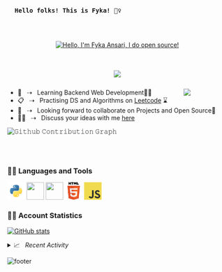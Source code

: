<pre align=""  > <b> Hello folks! This is Fyka! </b>🙋‍♀️</pre>

<br>
<br>
<p align="center"><a href="#"><img height = "250" width="400px"alt="Hello, I'm Fyka Ansari, I do open source!" src="https://cloud-9gtzhm4z6-hack-club-bot.vercel.app/0girl-pixel.gif" /></a></p>

<h1 align="center">
  <a href="#">
    <img src="https://readme-typing-svg.herokuapp.com/?lines=Hey+there!...;Great+to+have+you+here!🖤&center=true&size=20">
  </a>
</h1>

<!-- Cool Giphy Start here -->

<img align="right" width=100px src="https://media.giphy.com/media/YMXLTqI8MWFoEK5vwn/giphy.gif">

<!-- End here -->

- 🔭 &nbsp; ⇢ &nbsp; Learning Backend Web Development👩‍💻
- 📋 &nbsp; ⇢ &nbsp; Practising DS and Algorithms on [Leetcode](https://leetcode.com/fyka/) ⌛
- 🤝 &nbsp; ⇢ &nbsp; Looking forward to collaborate on Projects and Open Source🎉
- 🙋‍♀️ &nbsp; ⇢ &nbsp; Discuss your ideas with me [here](https://github.com/fykaa/fykaa/issues)


<!-- Don't Run Contribution Graph(Generate Snake) Action on your default Branch-->
![𝙶𝚒𝚝𝚑𝚞𝚋 𝙲𝚘𝚗𝚝𝚛𝚒𝚋𝚞𝚝𝚒𝚘𝚗 𝙶𝚛𝚊𝚙𝚑](https://github.com/fykaa/fykaa/blob/25348e7abdbc8075e79b0d74af5f4a1207b60fe4/github-contribution-grid-snake.svg)
<!-- Don't Run Contribution Graph(Generate Snake) Action on your default Branch -->
<br/>

<!-- End here ... -->

<br>

<!-- Connect with me,languages & tools icons. -->

<!-- Start Here   -->



### 👩‍💻 Languages and Tools

<code><img height="40" width="40" src="https://raw.githubusercontent.com/github/explore/80688e429a7d4ef2fca1e82350fe8e3517d3494d/topics/python/python.png"></code>
<code><img height="40" width="40" src="https://www.naveedashfaq.me/img/c++.png"></code>
<code><img height="40" width="40" src="https://cdn.iconscout.com/icon/free/png-512/c-programming-569564.png"></code>
<code><img height="40" width="40" src="https://raw.githubusercontent.com/github/explore/80688e429a7d4ef2fca1e82350fe8e3517d3494d/topics/html/html.png"></code>
<code><img height="40" width="40" src="https://raw.githubusercontent.com/github/explore/80688e429a7d4ef2fca1e82350fe8e3517d3494d/topics/javascript/javascript.png"></code>


<!-- End here -->

<!-- Blog Post with dynamically update using GitHub Workflow -->

<!-- Start here -->
<!--
### 📕 Latest Blog Posts
-->
<!-- BLOG-POST-LIST:START -->
<!-- BLOG-POST-LIST:END -->

<!-- ➡️ [more blog posts...]() -->

<!-- End here -->

<!-- YouTube Videos with dynamically update using GitHub Workflow -->

<!-- Start here -->
<!-- ### 📕 Latest YouTube Videos -->
<!-- YOUTUBE:START -->
<!-- YOUTUBE:END -->

<!-- End here -->

<!-- Adding git Stats, Streaks to take your profile on the another level. -->


<!-- GitHub Stats  Start here -->

### 👩‍💻 Account Statistics
    
 [![GitHub stats](https://github-readme-stats.vercel.app/api?username=fykaa&show_icons=true&theme=dracula&count_private=true)](https://github.com/anuraghazra/github-readme-stats)

<!-- End here -->

<!-- GitHub Straks  Start here -->
<!--
<details>
  <summary> 📈 &nbsp; <i>My Streak</i></summary>
  
  [![GitHub Streak](https://github-readme-streak-stats.herokuapp.com?user=fykaa&theme=dracula&hide_border=true)](https://git.io/streak-stats)

</details>
-->
<!-- End here -->

 <!-- Recent activity using github workflow -->

 <!-- Start here -->

<details>
  <summary> 📈 &nbsp; <i>Recent Activity</i></summary>

   <!--START_SECTION:activity-->
1. 🗣 Commented on [#64](https://github.com/shreya024/MemoriesApp/issues/64) in [shreya024/MemoriesApp](https://github.com/shreya024/MemoriesApp)
2. 🗣 Commented on [#177](https://github.com/tier3guy/Acadmica/issues/177) in [tier3guy/Acadmica](https://github.com/tier3guy/Acadmica)
3. 💪 Opened PR [#178](https://github.com/tier3guy/Acadmica/pull/178) in [tier3guy/Acadmica](https://github.com/tier3guy/Acadmica)
4. ❗️ Opened issue [#177](https://github.com/tier3guy/Acadmica/issues/177) in [tier3guy/Acadmica](https://github.com/tier3guy/Acadmica)
5. 💪 Opened PR [#1](https://github.com/faekaa/trial/pull/1) in [faekaa/trial](https://github.com/faekaa/trial)
6. 🗣 Commented on [#58](https://github.com/Susmita-Dey/Sukoon/issues/58) in [Susmita-Dey/Sukoon](https://github.com/Susmita-Dey/Sukoon)
7. 🗣 Commented on [#48](https://github.com/tier3guy/Acadmica/issues/48) in [tier3guy/Acadmica](https://github.com/tier3guy/Acadmica)
8. 🗣 Commented on [#5](https://github.com/shreya024/MemoriesApp/issues/5) in [shreya024/MemoriesApp](https://github.com/shreya024/MemoriesApp)
9. 🗣 Commented on [#6](https://github.com/shreya024/MemoriesApp/issues/6) in [shreya024/MemoriesApp](https://github.com/shreya024/MemoriesApp)
10. 🗣 Commented on [#9](https://github.com/shreya024/MemoriesApp/issues/9) in [shreya024/MemoriesApp](https://github.com/shreya024/MemoriesApp)
   <!--END_SECTION:activity-->

---

 </details>

<!-- End here -->

<!-- Cool Wave content Start here  -->

<!-- ![wave](https://user-images.githubusercontent.com/29425781/154565641-d52e2a87-7a1b-4323-a9c0-57a853ca06ef.png) -->


![footer](https://cloud-lfiu270y0-hack-club-bot.vercel.app/0footer.png)



<!-- end here -->

<!-- Spotify Playing start here -->
<!-- ### Spotify Playing 🎧

[![Spotify](https://novatorem-imaaquibali.vercel.app/api/spotify)](https://open.spotify.com/user/31dr5oul5dtf6lonunqs6yvewrlu)  -->

<!-- End here -->
